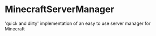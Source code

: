 MinecraftServerManager
======================

'quick and dirty' implementation of an easy to use server manager for Minecraft

